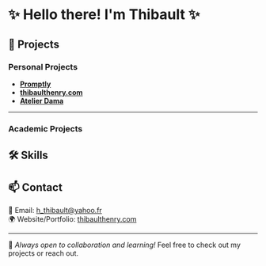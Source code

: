 # ✨ Hello there! I'm Thibault ✨

## 🚀 Projects

### Personal Projects
- **[Promptly](https://github.com/thenry42/Promptly)**
- **[thibaulthenry.com](https://thibaulthenry.com/)**
- **[Atelier Dama](https://atelierdama.fr/)** 
---

### Academic Projects


## 🛠️ Skills


## 📫 Contact
💌 Email: h_thibault@yahoo.fr  
🌍 Website/Portfolio: [thibaulthenry.com](https://thibaulthenry.com)  

---

💙 _Always open to collaboration and learning!_ Feel free to check out my projects or reach out.  
<!--
**thenry42/thenry42** is a ✨ _special_ ✨ repository because its `README.md` (this file) appears on your GitHub profile.

Here are some ideas to get you started:

- 🔭 I’m currently working on ...
- 🌱 I’m currently learning ...
- 👯 I’m looking to collaborate on ...
- 🤔 I’m looking for help with ...
- 💬 Ask me about ...
- 📫 How to reach me: ...
- 😄 Pronouns: ...
- ⚡ Fun fact: ...
-->
